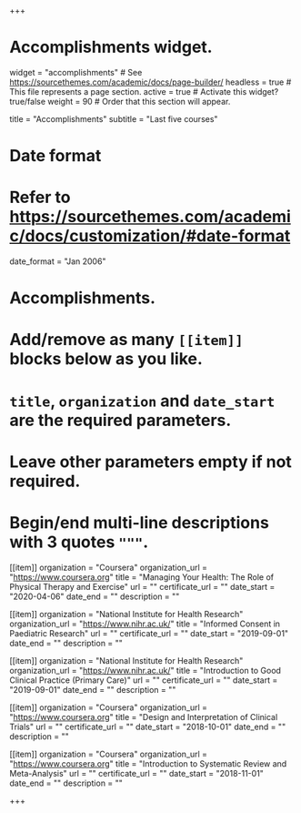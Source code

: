 +++
# Accomplishments widget.
widget = "accomplishments"  # See https://sourcethemes.com/academic/docs/page-builder/
headless = true  # This file represents a page section.
active = true  # Activate this widget? true/false
weight = 90  # Order that this section will appear.

title = "Accomplishments"
subtitle = "Last five courses"

# Date format
#   Refer to https://sourcethemes.com/academic/docs/customization/#date-format
date_format = "Jan 2006"

# Accomplishments.
#   Add/remove as many `[[item]]` blocks below as you like.
#   `title`, `organization` and `date_start` are the required parameters.
#   Leave other parameters empty if not required.
#   Begin/end multi-line descriptions with 3 quotes `"""`.

[[item]]
  organization = "Coursera"
  organization_url = "https://www.coursera.org"
  title = "Managing Your Health: The Role of Physical Therapy and Exercise"
  url = ""
  certificate_url = ""
  date_start = "2020-04-06"
  date_end = ""
  description = ""
  
  [[item]]
  organization = "National Institute for Health Research"
  organization_url = "https://www.nihr.ac.uk/"
  title = "Informed Consent in Paediatric Research"
  url = ""
  certificate_url = ""
  date_start = "2019-09-01"
  date_end = ""
  description = ""
  
  [[item]]
  organization = "National Institute for Health Research"
  organization_url = "https://www.nihr.ac.uk/"
  title = "Introduction to Good Clinical Practice (Primary Care)"
  url = ""
  certificate_url = ""
  date_start = "2019-09-01"
  date_end = ""
  description = ""
  
[[item]]
  organization = "Coursera"
  organization_url = "https://www.coursera.org"
  title = "Design and Interpretation of Clinical Trials"
  url = ""
  certificate_url = ""
  date_start = "2018-10-01"
  date_end = ""
  description = ""

[[item]]
  organization = "Coursera"
  organization_url = "https://www.coursera.org"
  title = "Introduction to Systematic Review and Meta-Analysis"
  url = ""
  certificate_url = ""
  date_start = "2018-11-01"
  date_end = ""
  description = ""
  
+++
